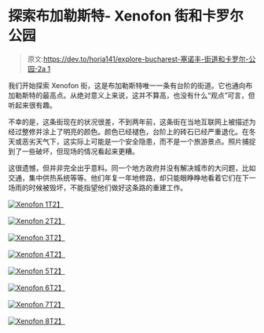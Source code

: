 # 探索布加勒斯特- Xenofon 街和卡罗尔公园

> 原文:[https://dev.to/horia141/explore-bucharest-塞诺丰-街道和卡罗尔-公园-2a 1](https://dev.to/horia141/explore-bucharest----xenofon-street-and-carol-park-2la1)

我们开始探索 Xenofon 街，这是布加勒斯特唯一一条有台阶的街道。它也通向布加勒斯特的最高点。从绝对意义上来说，这并不算高，也没有什么“观点”可言，但听起来很有趣。

不幸的是，这条街现在的状况很差，不到两年前，这条街在当地互联网上被描述为经过整修并涂上了明亮的颜色。颜色已经褪色，台阶上的砖石已经严重退化。在冬天或恶劣天气下，这实际上可能是一个安全隐患，而不是一个旅游景点。照片捕捉到了一些破坏，但现场的情况看起来更糟。

这很遗憾，但并非完全出乎意料。同一个地方政府并没有解决城市的大问题，比如交通，集中供热系统等等。他们年复一年地修路，却只能眼睁睁地看着它们在下一场雨的时候被毁坏，不能指望他们做好这条路的重建工作。

[![Xenofon 1](img/8f1d3e7291c911516cc1a8a13ff397e8.png)T2】](https://res.cloudinary.com/practicaldev/image/fetch/s--5v1wXWdc--/c_limit%2Cf_auto%2Cfl_progressive%2Cq_auto%2Cw_880/https://horia141.com/assets/xenofon-1.jpg)

[![Xenofon 2](img/a367d7b97cd2216940370646fdf72d9b.png)T2】](https://res.cloudinary.com/practicaldev/image/fetch/s--xTNov2vq--/c_limit%2Cf_auto%2Cfl_progressive%2Cq_auto%2Cw_880/https://horia141.com/assets/xenofon-2.jpg)

[![Xenofon 3](img/1912c46c9e502a4f8e695c534b583f6d.png)T2】](https://res.cloudinary.com/practicaldev/image/fetch/s--gzFxwAh6--/c_limit%2Cf_auto%2Cfl_progressive%2Cq_auto%2Cw_880/https://horia141.com/assets/xenofon-3.jpg)

[![Xenofon 4](img/7ab0d16872ca2563b448e8be98200798.png)T2】](https://res.cloudinary.com/practicaldev/image/fetch/s--4Hqtccjl--/c_limit%2Cf_auto%2Cfl_progressive%2Cq_auto%2Cw_880/https://horia141.com/assets/xenofon-4.jpg)

[![Xenofon 5](img/6224d178c641bc1b4411e3c7dabd08d5.png)T2】](https://res.cloudinary.com/practicaldev/image/fetch/s---KA_UQyK--/c_limit%2Cf_auto%2Cfl_progressive%2Cq_auto%2Cw_880/https://horia141.com/assets/xenofon-5.jpg)

[![Xenofon 6](img/cd1fba8bacec550982a99aa3f4d2d802.png)T2】](https://res.cloudinary.com/practicaldev/image/fetch/s--s4MLA9Yn--/c_limit%2Cf_auto%2Cfl_progressive%2Cq_auto%2Cw_880/https://horia141.com/assets/xenofon-6.jpg)

[![Xenofon 7](img/bc269d530dc073a7c91a958ed8a431d7.png)T2】](https://res.cloudinary.com/practicaldev/image/fetch/s--zABDfcMA--/c_limit%2Cf_auto%2Cfl_progressive%2Cq_auto%2Cw_880/https://horia141.com/assets/xenofon-7.jpg)

[![Xenofon 8](img/6ddd08a225f1e25edc31ed7ee35a79a0.png)T2】](https://res.cloudinary.com/practicaldev/image/fetch/s--1JWxuNAa--/c_limit%2Cf_auto%2Cfl_progressive%2Cq_auto%2Cw_880/https://horia141.com/assets/xenofon-8.jpg)